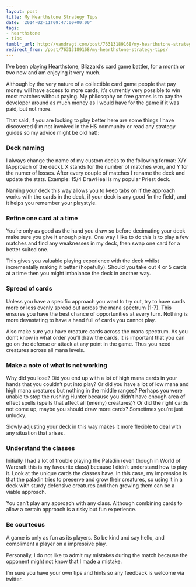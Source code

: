 ```yaml
---
layout: post
title: My Hearthstone Strategy Tips
date: '2014-02-11T09:47:00+00:00'
tags:
- hearthstone
- tips
tumblr_url: http://vandragt.com/post/76313189168/my-hearthstone-strategy-tips
redirect_from: /post/76313189168/my-hearthstone-strategy-tips/
---
```

I’ve been playing Hearthstone, Blizzard’s card game battler, for a month or two now and am enjoying it very much.

Although by the very nature of a collectible card game people that pay money will have access to more cards, it’s currently very possible to win most matches without paying. My philosophy on free games is to pay the developer around as much money as I would have for the game if it was paid, but not more.

That said, if you are looking to play better here are some things I have discovered (I’m not involved in the HS community or read any strategy guides so my advice might be old hat):

### Deck naming

I always change the name of my custom decks to the following format: X/Y [Approach of the deck]. X stands for the number of matches won, and Y for the numer of losses. After every couple of matches I rename the deck and update the stats. Example: 15/4 DrawHeal is my popular Priest deck.

Naming your deck this way allows you to keep tabs on if the approach works with the cards in the deck, if your deck is any good ‘in the field’, and it helps you remember your playstyle.

### Refine one card at a time

You’re only as good as the hand you draw so before decimating your deck make sure you give it enough plays. One way I like to do this is to play a few matches and find any weaknesses in my deck, then swap one card for a better suited one.

This gives you valuable playing experience with the deck whilst incrementally making it better (hopefully). Should you take out 4 or 5 cards at a time then you might imbalance the deck in another way.

### Spread of cards

Unless you have a specific approach you want to try out, try to have cards more or less evenly spread out across the mana spectrum (1-7).
This ensures you have the best chance of opportunities at every turn.
Nothing is more devastating to have a hand full of cards you cannot play.

Also make sure you have creature cards across the mana spectrum. As you don’t know in what order you’ll draw the cards, it is important that you can go on the defense or attack at any point in the game. Thus you need creatures across all mana levels.

### Make a note of what is not working

Why did you lose? Did you end up with a lot of high mana cards in your hands that you couldn’t put into play? Or did you have a lot of low mana and high mana creatures but nothing in the middle ranges?
Perhaps you were unable to stop the rushing Hunter because you didn’t have enough area of effect spells (spells that affect all (enemy) creatures)? Or did the right cards not come up, maybe you should draw more cards? Sometimes you’re just unlucky.

Slowly adjusting your deck in this way makes it more flexible to deal with any situation that arises.

### Understand the classes

Initially I had a lot of trouble playing the Paladin (even though in World of Warcraft this is my favourite class) because I didn’t understand how to play it. Look at the unique cards the classes have. In this case, my impression is that the paladin tries to preserve and grow their creatures, so using it in a deck with sturdy defensive creatures and then growing them can be a viable approach.

You can’t play any approach with any class. Although combining cards to allow a certain approach is a risky but fun experience.

### Be courteous

A game is only as fun as its players. So be kind and say hello, and compliment a player on a impressive play.

Personally, I do not like to admit my mistakes during the match because the opponent might not know that I made a mistake.

I’m sure you have your own tips and hints so any feedback is welcome via twitter.
